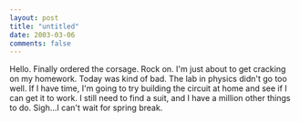 ```yaml
---
layout: post
title: "untitled"
date: 2003-03-06
comments: false
---
```

Hello. Finally ordered the corsage. Rock on. I'm just about to get cracking on
my homework. Today was kind of bad. The lab in physics didn't go too well. If
I have time, I'm going to try building the circuit at home and see if I can
get it to work. I still need to find a suit, and I have a million other things
to do. Sigh...I can't wait for spring break.
